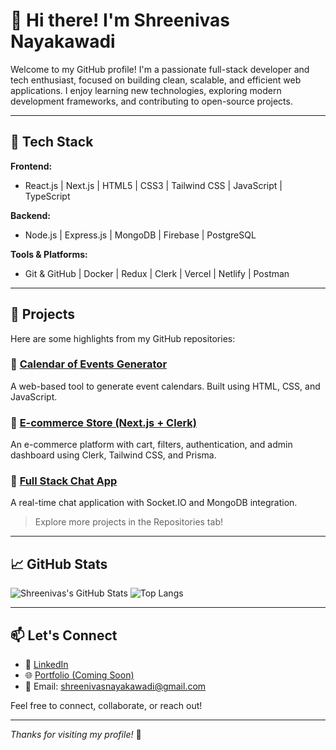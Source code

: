 # 👋 Hi there! I'm Shreenivas Nayakawadi

Welcome to my GitHub profile! I'm a passionate full-stack developer and tech enthusiast, focused on building clean, scalable, and efficient web applications. I enjoy learning new technologies, exploring modern development frameworks, and contributing to open-source projects.

---

## 🔧 Tech Stack

**Frontend:**
- React.js | Next.js | HTML5 | CSS3 | Tailwind CSS | JavaScript | TypeScript

**Backend:**
- Node.js | Express.js | MongoDB | Firebase | PostgreSQL

**Tools & Platforms:**
- Git & GitHub | Docker | Redux | Clerk | Vercel | Netlify | Postman

---

## 🚀 Projects

Here are some highlights from my GitHub repositories:

### 🔹 [Calendar of Events Generator](https://shreenivas-nayakawadi.github.io/Calender_of_events_generator/)
A web-based tool to generate event calendars. Built using HTML, CSS, and JavaScript.

### 🔹 [E-commerce Store (Next.js + Clerk)](https://github.com/shreenivas-nayakawadi/ecommerce-store)
An e-commerce platform with cart, filters, authentication, and admin dashboard using Clerk, Tailwind CSS, and Prisma.

### 🔹 [Full Stack Chat App](https://github.com/shreenivas-nayakawadi/chat-app)
A real-time chat application with Socket.IO and MongoDB integration.

> Explore more projects in the Repositories tab!

---

## 📈 GitHub Stats

![Shreenivas's GitHub Stats](https://github-readme-stats.vercel.app/api?username=shreenivas-nayakawadi&show_icons=true&theme=radical)
![Top Langs](https://github-readme-stats.vercel.app/api/top-langs/?username=shreenivas-nayakawadi&layout=compact&theme=radical)

---

## 📫 Let's Connect

- 💼 [LinkedIn](https://www.linkedin.com/in/shreenivas-nayakawadi/)
- 🌐 [Portfolio (Coming Soon)](#)
- 📧 Email: shreenivasnayakawadi@gmail.com

Feel free to connect, collaborate, or reach out!

---

_Thanks for visiting my profile!_ 🙏
